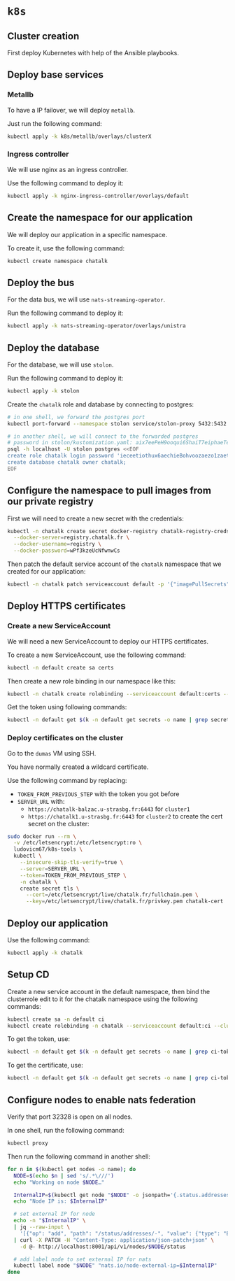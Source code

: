 `k8s`
=====

## Cluster creation

First deploy Kubernetes with help of the Ansible playbooks.

## Deploy base services

### Metallb

To have a IP failover, we will deploy `metallb`.

Just run the following command:

```sh
kubectl apply -k k8s/metallb/overlays/clusterX
```

### Ingress controller

We will use nginx as an ingress controller.

Use the following command to deploy it:

```sh
kubectl apply -k nginx-ingress-controller/overlays/default
```

## Create the namespace for our application

We will deploy our application in a specific namespace.

To create it, use the following command:

```sh
kubectl create namespace chatalk
```

## Deploy the bus

For the data bus, we will use `nats-streaming-operator`.

Run the following command to deploy it:

```sh
kubectl apply -k nats-streaming-operator/overlays/unistra
```

## Deploy the database

For the database, we will use `stolon`.

Run the following command to deploy it:

```sh
kubectl apply -k stolon
```

Create the `chatalk` role and database by connecting to postgres:

```sh
# in one shell, we forward the postgres port
kubectl port-forward --namespace stolon service/stolon-proxy 5432:5432

# in another shell, we will connect to the forwarded postgres
# password in stolon/kustomization.yaml: aix7eePeH9ooqui6ShaiT7eiphaeTee2isahg2ahwibiwoh8Ailequ2jeiceeSho
psql -h localhost -U stolon postgres <<EOF
create role chatalk login password 'ieceetiothux6aechieBohvoozaezo1zaetequahShuw6faePeng4shaem3raece';
create database chatalk owner chatalk;
EOF
```

## Configure the namespace to pull images from our private registry

First we will need to create a new secret with the credentials:

```sh
kubectl -n chatalk create secret docker-registry chatalk-registry-creds \
  --docker-server=registry.chatalk.fr \
  --docker-username=registry \
  --docker-password=wPf3kzeUcNfwnwCs
```

Then patch the default service account of the `chatalk` namespace that we created for our application:

```sh
kubectl -n chatalk patch serviceaccount default -p '{"imagePullSecrets": [{"name": "chatalk-registry-creds"}]}'
```

## Deploy HTTPS certificates

### Create a new ServiceAccount

We will need a new ServiceAccount to deploy our HTTPS certificates.

To create a new ServiceAccount, use the following command:

```sh
kubectl -n default create sa certs
```

Then create a new role binding in our namespace like this:

```sh
kubectl -n chatalk create rolebinding --serviceaccount default:certs --clusterrole edit certs-edit
```

Get the token using following commands:

```sh
kubectl -n default get $(k -n default get secrets -o name | grep secret/certs-token) -o jsonpath={.data.token} | base64 -d
```

### Deploy certificates on the cluster

Go to the `dumas` VM using SSH.

You have normally created a wildcard certificate.

Use the following command by replacing:
- `TOKEN_FROM_PREVIOUS_STEP` with the token you got before
- `SERVER_URL` with:
  - `https://chatalk-balzac.u-strasbg.fr:6443` for `cluster1`
  - `https://chatalk1.u-strasbg.fr:6443` for `cluster2`
to create the cert secret on the cluster:

```sh
sudo docker run --rm \
  -v /etc/letsencrypt:/etc/letsencrypt:ro \
  ludovicm67/k8s-tools \
  kubectl \
    --insecure-skip-tls-verify=true \
    --server=SERVER_URL \
    --token=TOKEN_FROM_PREVIOUS_STEP \
    -n chatalk \
    create secret tls \
      --cert=/etc/letsencrypt/live/chatalk.fr/fullchain.pem \
      --key=/etc/letsencrypt/live/chatalk.fr/privkey.pem chatalk-cert
```

## Deploy our application

Use the following command:

```sh
kubectl apply -k chatalk
```

## Setup CD

Create a new service account in the default namespace, then bind the clusterrole edit to it for the chatalk namespace using the following commands:

```sh
kubectl create sa -n default ci
kubectl create rolebinding -n chatalk --serviceaccount default:ci --clusterrole edit ci
```

To get the token, use:

```sh
kubectl -n default get $(k -n default get secrets -o name | grep ci-token) -o jsonpath='{.data.token}' | base64 -d
```

To get the certificate, use:

```sh
kubectl -n default get $(k -n default get secrets -o name | grep ci-token) -o jsonpath='{.data.ca\.crt}' | base64 -d
```

## Configure nodes to enable nats federation

Verify that port 32328 is open on all nodes.

In one shell, run the following command:

```sh
kubectl proxy
```

Then run the following command in another shell:

```sh
for n in $(kubectl get nodes -o name); do
  NODE=$(echo $n | sed 's/.*\///')
  echo "Working on node $NODE…"

  InternalIP=$(kubectl get node "$NODE" -o jsonpath='{.status.addresses[?(@.type=="InternalIP")].address}')
  echo "Node IP is: $InternalIP"

  # set external IP for node
  echo -n "$InternalIP" \
  | jq --raw-input \
    '[{"op": "add", "path": "/status/addresses/-", "value": {"type": "ExternalIP", "address": .}}]' \
  | curl -X PATCH -H "Content-Type: application/json-patch+json" \
    -d @- http://localhost:8001/api/v1/nodes/$NODE/status

  # add label node to set external IP for nats
  kubectl label node "$NODE" "nats.io/node-external-ip=$InternalIP"
done
```
